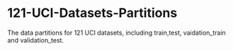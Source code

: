 # 121-UCI-Datasets-Partitions
The data partitions for 121 UCI datasets, including train,test, vaidation_train and validation_test.
